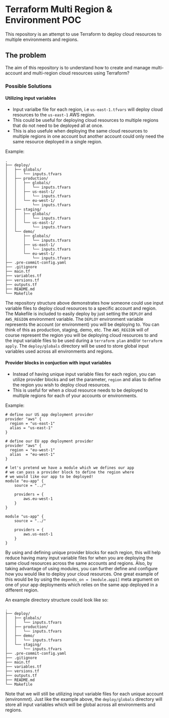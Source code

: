 # Terraform Multi Region & Environment POC

This repository is an attempt to use Terraform to deploy cloud resources to multiple environments and regions.

## The problem

The aim of this repository is to understand how to create and manage multi-account and multi-region cloud resources using Terraform?

### Possible Solutions

#### Utilizing input variables

- Input varialbe file for each region, i.e `us-east-1.tfvars` will deploy cloud resources to the `us-east-1` AWS region.
- This could be useful for deploying cloud resources to multiple regions that do not need to be deployed all at once.
- This is also usefule when deploying the same cloud resources to multiple regions in one account but another account could only need the same resource deployed in a single region.

Example:

```
.
├── deploy/
│   ├── globals/
│   │   └── inputs.tfvars
│   ├── production/
│   │   ├── globals/
│   │   │   └── inputs.tfvars
│   │   ├── us-east-1/
│   │   │   └── inputs.tfvars
│   │   └── eu-west-1/
│   │       └── inputs.tfvars
│   ├── staging/
│   │   ├── globals/
│   │   │   └── inputs.tfvars
│   │   └── us-east-1/
│   │       └── inputs.tfvars
│   └── demo/
│       ├── globals/
│       │   └── inputs.tfvars
│       ├── us-east-1/
│       │   └── inputs.tfvars
│       └── eu-west-1/
│           └── inputs.tfvars
├── .pre-commit-config.yaml
├── .gitignore
├── main.tf
├── variables.tf
├── versions.tf
├── outputs.tf
├── README.md
└── Makefile
```

The repository structure above demonstrates how someone could use input variable files to deploy cloud resources to a specific account and region. The Makefile is included to easily deploy by just setting the `DEPLOY` and `AWS_REGION` environment variable. The `DEPLOY` environment variable represents the account (or environment) you will be deploying to. You can think of this as production, staging, demo, etc. The `AWS_REGION` will of course represent the region you will be deploying cloud resources to and the input variable files to be used during a `terraform plan` and/or `terraform apply`. The `deploy/globals` directory will be used to store global input variables used across all environments and regions.

#### Provider blocks in conjuction with input variables

- Instead of having unique input variable files for each region, you can utilize provider blocks and set the parameter, `region` and alias to define the region you wish to deploy cloud resources. 
- This is useful for when a cloud resource needs to be deployed to multiple regions for each of your accounts or environments.

Example:

```
# define our US app deployment provider
provider "aws" {
  region = "us-east-1"
  alias = "us-east-1"
}

# define our EU app deployment provider
provider "aws" {
  region = "eu-west-1"
  alias  = "eu-west-1"
}

# let's pretend we have a module which we defines our app
# we can pass a provider block to define the region where
# we would like our app to be deployed!
module "eu-app" {
    source = "../"

    providers = {
        aws.eu-west-1
    }
}

module "us-app" {
    source = "../"

    providers = {
        aws.us-east-1
    }
}
```

By using and defining unique provider blocks for each region, this will help reduce having many input variable files for when you are deploying the same cloud resources across the same accounts and regions. Also, by taking advantage of using modules, you can further define and configure how you would like to deploy your cloud resources. One great example of this would be by using the `depends_on = [module.app1]` meta argument on one of your app deployments which relies on the same app deployed in a different region.

An example directory structure could look like so:

```
.
├── deploy/
│   ├── globals/
│   │   └── inputs.tfvars
│   ├── production/
│   │   └── inputs.tfvars
│   ├── demo/
│   │   └── inputs.tfvars
│   └── staging/
│       └── inputs.tfvars
├── .pre-commit-config.yaml
├── .gitignore
├── main.tf
├── variables.tf
├── versions.tf
├── outputs.tf
├── README.md
└── Makefile
```

Note that we will still be utilizing input variable files for each unique account (environmnt). Just like the example above, the `deploy/globals` directory will store all input variables which will be global across all environments and regions.
